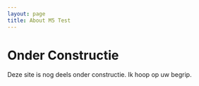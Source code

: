 ```yaml
---
layout: page
title: About M5 Test
---
```

# Onder Constructie

Deze site is nog deels onder constructie. Ik hoop op uw begrip.
